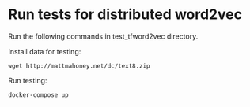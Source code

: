 # Run tests for distributed word2vec

Run the following commands in test_tfword2vec directory.

Install data for testing:

```
wget http://mattmahoney.net/dc/text8.zip
```

Run testing:

```
docker-compose up
```

